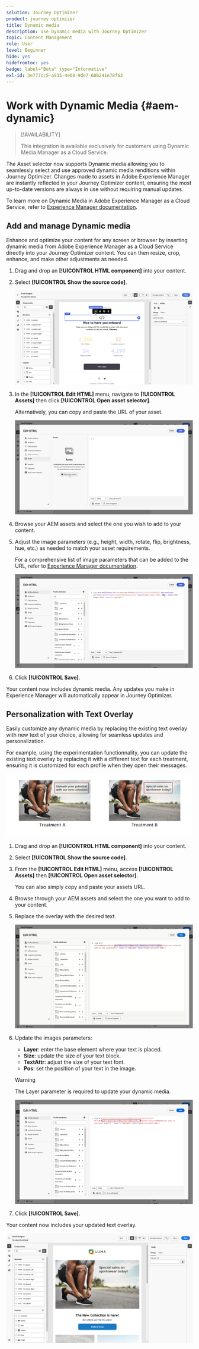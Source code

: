 ```yaml
---
solution: Journey Optimizer
product: journey optimizer
title: Dynamic media
description: Use Dynamic media with Journey Optimizer
topic: Content Management
role: User
level: Beginner
hide: yes
hidefromtoc: yes
badge: label="Beta" type="Informative"
exl-id: 3e777cc5-a935-4e68-9de7-60b241e78f63
---
```

# Work with Dynamic Media {#aem-dynamic}

>[!AVAILABILITY]
>
>This integration is available exclusively for customers using Dynamic Media Manager as a Cloud Service.

The Asset selector now supports Dynamic media allowing you to seamlessly select and use approved dynamic media renditions within Journey Optimizer. Changes made to assets in Adobe Experience Manager are instantly reflected in your Journey Optimizer content, ensuring the most up-to-date versions are always in use without requiring manual updates.

To learn more on Dynamic Media in Adobe Experience Manager as a Cloud Service, refer to [Experience Manager documentation](https://experienceleague.adobe.com/en/docs/experience-manager-cloud-service/content/assets/dynamicmedia/dynamic-media).

## Add and manage Dynamic media

Enhance and optimize your content for any screen or browser by inserting dynamic media from Adobe Experience Manager as a Cloud Service directly into your Journey Optimizer content.  You can then resize, crop, enhance, and make other adjustments as needed.

1. Drag and drop an **[!UICONTROL HTML component]** into your content.

1. Select **[!UICONTROL Show the source code]**.

    ![](assets/dynamic-media-1.png)

1. In the **[!UICONTROL Edit HTML]** menu, navigate to **[!UICONTROL Assets]** then click **[!UICONTROL Open asset selector]**.

    Alternatively, you can copy and paste the URL of your asset.

    ![](assets/dynamic-media-2.png)

1. Browse your AEM assets and select the one you wish to add to your content.

1. Adjust the image parameters (e.g., height, width, rotate, flip, brightness, hue, etc.) as needed to match your asset requirements.

    For a comprehensive list of image parameters that can be added to the URL, refer to  [Experience Manager documentation](https://experienceleague.adobe.com/en/docs/dynamic-media-developer-resources/image-serving-api/image-serving-api/http-protocol-reference/command-reference/c-command-reference).

    ![](assets/dynamic-media-3.png)

1. Click **[!UICONTROL Save]**.

Your content now includes dynamic media. Any updates you make in Experience Manager will automatically appear in Journey Optimizer.

## Personalization with Text Overlay

Easily customize any dynamic media by replacing the existing text overlay with new text of your choice, allowing for seamless updates and personalization.

For example, using the experimentation functionnality, you can update the existing text overlay by replacing it with a different text for each treatment, ensuring it is customized for each profile when they open their messages.

![](assets/dynamic-media-layout-1.png)

1. Drag and drop an **[!UICONTROL HTML component]** into your content.

1. Select **[!UICONTROL Show the source code]**.

1. From the **[!UICONTROL Edit HTML]** menu, access **[!UICONTROL Assets]** then **[!UICONTROL Open asset selector]**.

    You can also simply copy and paste your assets URL.

1. Browse through your AEM assets and select the one you want to add to your content.

1. Replace the overlay with the desired text.

    ![](assets/do-not-localize/dynamic_media_layout.gif)

1. Update the images parameters:

    * **Layer**: enter the base element where your text is placed.
    * **Size**: update the size of your text block.
    * **TextAttr**: adjust the size of your text font.
    * **Pos**: set the position of your text in the image.

    >[!WARNING]
    >
    >The Layer parameter is required to update your dynamic media.

    ![](assets/dynamic-media-layout-2.png)

1. Click **[!UICONTROL Save]**.

Your content now includes your updated text overlay.

![](assets/dynamic-media-layout-3.png)

<!--
## Personalization with Text Overlay

Easily customize any dynamic media by replacing the existing text overlay with new text of your choice, allowing for seamless updates and personalization.

In this example, our goal is to update the existing text overlay by replacing it with a new validity date and adding a personalization block, ensuring it is customized for each profile when they open their messages.

1. Drag and drop an **[!UICONTROL HTML component]** into your content.

1. Select **[!UICONTROL Show the source code]**.

1. From the **[!UICONTROL Edit HTML]** menu, access **[!UICONTROL Assets]** then **[!UICONTROL Open asset selector]**.

    You can also simply copy and paste your assets URL.

1. Browse through your AEM assets and select the one you want to add to your content.

1. Replace the overlay with the desired text.

    Here we change the validity date from 31st December 2024 to the 1st July 2025.

1. Add the required personalization fields to your image.

1. Click **[!UICONTROL Save]**.

Your content now includes your updated text overlay and personalization.

## Add Dynamic media conditional content

Enable conditional content in your dynamic media to better target your audience and deliver a more personalized experience.

1. Drag and drop an **[!UICONTROL HTML component]** into your content.

1. Select **[!UICONTROL Show the source code]**.

1. From the **[!UICONTROL Edit HTML]** menu, access **[!UICONTROL Assets]** then **[!UICONTROL Open asset selector]**.

    You can also simply copy and paste your assets URL.

1. Browse through your AEM assets and select the one you want to add to your content.

1. Once your dynamic media is inserted to your content, select **[!UICONTROL Enable conditional]** content from your HTML component toolbar to create your different user experiences. 

1. From the Variant - 1, click **[!UICONTROL Select condition]** to fine tune your audience.

1. Choose your condition or create a new one if needed and click **[!UICONTROL Select]**.

    [Learn more on conditions](../personalization/create-conditions.md)

1. Select your **[!UICONTROL Component]** and access the **[!UICONTROL Settings]** menu.

1. In the **[!UICONTROL Custom Attributes]** menu, populate the Dynamic Media text and personalization fields to customize the content for your audience.

-->
